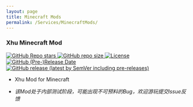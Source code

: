 ```yaml
---
layout: page
title: Minecraft Mods
permalink: /Services/MinecraftMods/
---
```


### Xhu Minecraft Mod

[![GitHub Repo stars][XhuMCMod-Stars] ![GitHub repo size][XhuMCMod-Size] ![License][XhuMCMod-License] ![GitHub (Pre-)Release Date][XhuMCMod-Release] ![GitHub release (latest by SemVer including pre-releases)][XhuMCMod-Download]][XhuMCMod-Go]

- Xhu Mod for Minecraft

- *该Mod处于内部测试阶段，可能出现不可预料的Bug，欢迎游玩提交Issue反馈*

[XhuMCMod-Stars]: https://img.shields.io/github/stars/XhuOffice/XhuMCMod?label=Stars&style=flat-square
[XhuMCMod-Size]: https://img.shields.io/github/repo-size/XhuOffice/XhuMCMod?label=存储库大小&style=flat-square
[XhuMCMod-License]: https://img.shields.io/badge/License-Apache%202.0-red?style=flat-square
[XhuMCMod-Go]: https://github.com/XhuOffice/XhuMCMod/releases "前往下载页"
[XhuMCMod-Release]: https://img.shields.io/github/v/release/XhuOffice/XhuMCMod?display_name=tag&include_prereleases&label=版本&style=flat-square
[XhuMCMod-Download]: https://img.shields.io/github/downloads/XhuOffice/XhuMCMod/total?label=下载&style=flat-square
